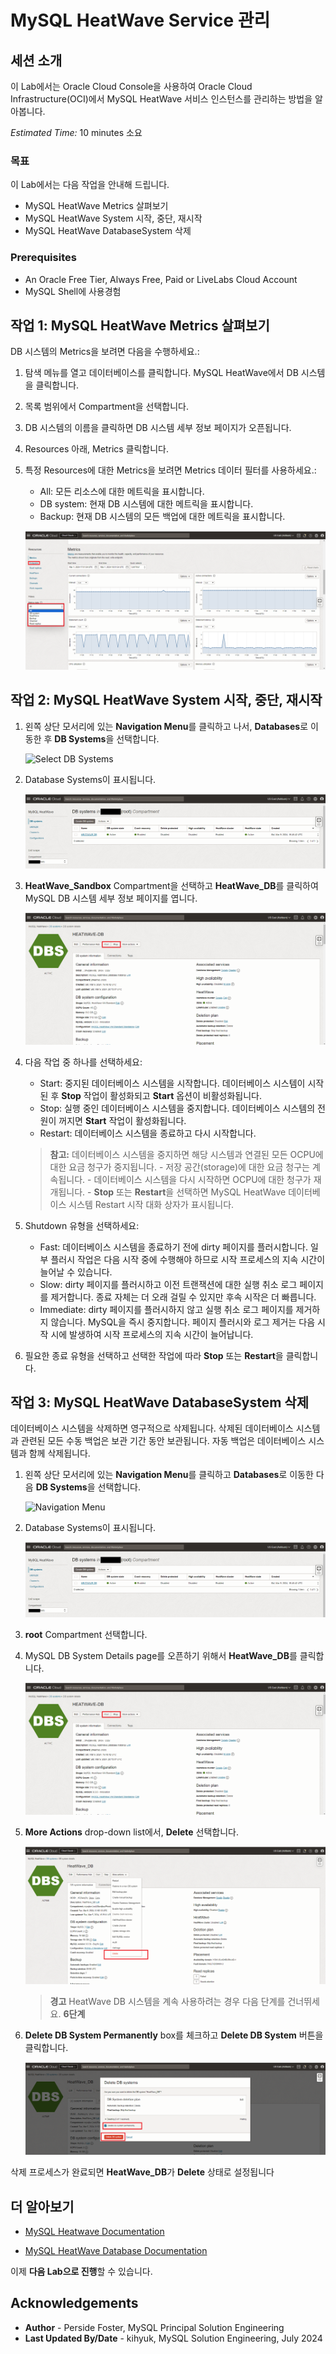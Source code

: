 # MySQL HeatWave Service 관리

## 세션 소개

이 Lab에서는 Oracle Cloud Console을 사용하여 Oracle Cloud Infrastructure(OCI)에서 MySQL HeatWave 서비스 인스턴스를 관리하는 방법을 알아봅니다.

_Estimated Time:_ 10 minutes 소요

### 목표
이 Lab에서는 다음 작업을 안내해 드립니다.

- MySQL HeatWave Metrics 살펴보기
- MySQL HeatWave System 시작, 중단, 재시작
- MySQL HeatWave DatabaseSystem 삭제

### Prerequisites

- An Oracle Free Tier, Always Free, Paid or LiveLabs Cloud Account
- MySQL Shell에 사용경험

## 작업 1: MySQL HeatWave Metrics 살펴보기

DB 시스템의 Metrics을 보려면 다음을 수행하세요.:

1. 탐색 메뉴를 열고 데이터베이스를 클릭합니다. MySQL HeatWave에서 DB 시스템을 클릭합니다.
2. 목록 범위에서 Compartment을 선택합니다.
3. DB 시스템의 이름을 클릭하면 DB 시스템 세부 정보 페이지가 오픈됩니다.
4. Resources 아래, Metrics 클릭합니다.
5. 특정 Resources에 대한 Metrics을 보려면 Metrics 데이터 필터를 사용하세요.:
    - All: 모든 리소스에 대한 메트릭을 표시합니다.
    - DB system: 현재 DB 시스템에 대한 메트릭을 표시합니다.
    - Backup: 현재 DB 시스템의 모든 백업에 대한 메트릭을 표시합니다.

    ![navigation mysql with metrics](./images/navigation-mysql-with-metrics.png "navigation mysql with metrics")

## 작업 2: MySQL HeatWave System 시작, 중단, 재시작

1. 왼쪽 상단 모서리에 있는 **Navigation Menu**를 클릭하고 나서, **Databases**로 이동한 후 **DB Systems**을 선택합니다.

   ![Select DB Systems](https://oracle-livelabs.github.io/common/images/console/database-dbsys.png "Select DB Systems")

2. Database Systems이 표시됩니다.

   ![List Database Systems](./images/mysql-list.png "List Database Systems")

3. **HeatWave\_Sandbox** Compartment을 선택하고 **HeatWave\_DB**를 클릭하여 MySQL DB 시스템 세부 정보 페이지를 엽니다.

    ![DB System Details page](./images/mysql-details.png "DB System Details page")

4. 다음 작업 중 하나를 선택하세요:

    - Start: 중지된 데이터베이스 시스템을 시작합니다. 데이터베이스 시스템이 시작된 후 **Stop** 작업이 활성화되고 **Start** 옵션이 비활성화됩니다.
    - Stop: 실행 중인 데이터베이스 시스템을 중지합니다. 데이터베이스 시스템의 전원이 꺼지면 **Start** 작업이 활성화됩니다.
    - Restart: 데이터베이스 시스템을 종료하고 다시 시작합니다.

     > **참고:** 데이터베이스 시스템을 중지하면 해당 시스템과 연결된 모든 OCPU에 대한 요금 청구가 중지됩니다.
       - 저장 공간(storage)에 대한 요금 청구는 계속됩니다.
       - 데이터베이스 시스템을 다시 시작하면 OCPU에 대한 청구가 재개됩니다.
       - **Stop** 또는 **Restart**을 선택하면 MySQL HeatWave 데이터베이스 시스템 Restart 시작 대화 상자가 표시됩니다.
    
5. Shutdown 유형을 선택하세요:

     - Fast: 데이터베이스 시스템을 종료하기 전에 dirty 페이지를 플러시합니다. 일부 플러시 작업은 다음 시작 중에 수행해야 하므로 시작 프로세스의 지속 시간이 늘어날 수 있습니다.
     - Slow: dirty 페이지를 플러시하고 이전 트랜잭션에 대한 실행 취소 로그 페이지를 제거합니다. 종료 자체는 더 오래 걸릴 수 있지만 후속 시작은 더 빠릅니다.
     - Immediate: dirty 페이지를 플러시하지 않고 실행 취소 로그 페이지를 제거하지 않습니다. MySQL을 즉시 중지합니다. 페이지 플러시와 로그 제거는 다음 시작 시에 발생하여 시작 프로세스의 지속 시간이 늘어납니다.

6. 필요한 종료 유형을 선택하고 선택한 작업에 따라 **Stop** 또는 **Restart**을 클릭합니다.

## 작업 3: MySQL HeatWave DatabaseSystem 삭제

데이터베이스 시스템을 삭제하면 영구적으로 삭제됩니다. 삭제된 데이터베이스 시스템과 관련된 모든 수동 백업은 보관 기간 동안 보관됩니다. 자동 백업은 데이터베이스 시스템과 함께 삭제됩니다.

1. 왼쪽 상단 모서리에 있는 **Navigation Menu**를 클릭하고 **Databases**로 이동한 다음 **DB Systems**을 선택합니다.

    ![Navigation Menu](https://oracle-livelabs.github.io/common/images/console/database-dbsys.png "Navigation Menu ")

2. Database Systems이 표시됩니다.

    ![List Database Systems](./images/mysql-list.png "List Database Systems")


3. **root** Compartment 선택합니다.

4. MySQL DB System Details page를 오픈하기 위해서 **HeatWave_DB**를 클릭합니다.


    ![DB System Details page](./images/mysql-details.png "DB System Details page")

5. **More Actions** drop-down list에서, **Delete** 선택합니다.

      ![HeatWave Details More Actions page](./images/mysql-details-more-actions.png "HeatWave Details More Actions page")

    >**경고** HeatWave DB 시스템을 계속 사용하려는 경우 다음 단계를 건너뛰세요. **6단계**

6. **Delete DB System Permanently** box를 체크하고 **Delete DB System** 버튼을 클릭합니다.

    ![Confirm Delete](./images/mysql-confirm-delete.png "Confirm Delete")

삭제 프로세스가 완료되면 **HeatWave_DB**가 **Delete** 상태로 설정됩니다

## 더 알아보기


- [MySQL Heatwave Documentation](https://docs.oracle.com/en-us/iaas/mysql-database/)

- [MySQL HeatWave Database Documentation](https://www.mysql.com)

이제 **다음 Lab으로 진행**할 수 있습니다.


## Acknowledgements

- **Author** - Perside Foster, MySQL Principal Solution Engineering
- **Last Updated By/Date** - kihyuk, MySQL Solution Engineering, July 2024
